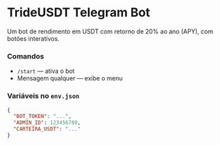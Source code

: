 # TrideUSDT Telegram Bot

Um bot de rendimento em USDT com retorno de 20% ao ano (APY), com botões interativos.

### Comandos

- `/start` — ativa o bot
- Mensagem qualquer — exibe o menu

### Variáveis no `env.json`

```json
{
  "BOT_TOKEN": "...",
  "ADMIN_ID": 123456789,
  "CARTEIRA_USDT": "..."
}